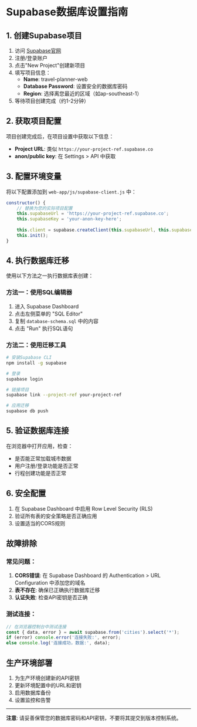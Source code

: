 # Supabase数据库设置指南

## 1. 创建Supabase项目

1. 访问 [Supabase官网](https://supabase.com)
2. 注册/登录账户
3. 点击"New Project"创建新项目
4. 填写项目信息：
   - **Name**: travel-planner-web
   - **Database Password**: 设置安全的数据库密码
   - **Region**: 选择离您最近的区域（如ap-southeast-1）
5. 等待项目创建完成（约1-2分钟）

## 2. 获取项目配置

项目创建完成后，在项目设置中获取以下信息：

- **Project URL**: 类似 `https://your-project-ref.supabase.co`
- **anon/public key**: 在 Settings > API 中获取

## 3. 配置环境变量

将以下配置添加到 `web-app/js/supabase-client.js` 中：

```javascript
constructor() {
    // 替换为您的实际项目配置
    this.supabaseUrl = 'https://your-project-ref.supabase.co';
    this.supabaseKey = 'your-anon-key-here';
    
    this.client = supabase.createClient(this.supabaseUrl, this.supabaseKey);
    this.init();
}
```

## 4. 执行数据库迁移

使用以下方法之一执行数据库表创建：

### 方法一：使用SQL编辑器
1. 进入 Supabase Dashboard
2. 点击左侧菜单的 "SQL Editor"
3. 复制 `database-schema.sql` 中的内容
4. 点击 "Run" 执行SQL语句

### 方法二：使用迁移工具
```bash
# 安装Supabase CLI
npm install -g supabase

# 登录
supabase login

# 链接项目
supabase link --project-ref your-project-ref

# 应用迁移
supabase db push
```

## 5. 验证数据库连接

在浏览器中打开应用，检查：
- 是否能正常加载城市数据
- 用户注册/登录功能是否正常
- 行程创建功能是否正常

## 6. 安全配置

1. 在 Supabase Dashboard 中启用 Row Level Security (RLS)
2. 验证所有表的安全策略是否正确应用
3. 设置适当的CORS规则

## 故障排除

### 常见问题：
1. **CORS错误**: 在 Supabase Dashboard 的 Authentication > URL Configuration 中添加您的域名
2. **表不存在**: 确保已正确执行数据库迁移
3. **认证失败**: 检查API密钥是否正确

### 测试连接：
```javascript
// 在浏览器控制台中测试连接
const { data, error } = await supabase.from('cities').select('*');
if (error) console.error('连接失败:', error);
else console.log('连接成功，数据:', data);
```

## 生产环境部署

1. 为生产环境创建新的API密钥
2. 更新环境配置中的URL和密钥
3. 启用数据库备份
4. 设置监控和告警

---

**注意**: 请妥善保管您的数据库密码和API密钥，不要将其提交到版本控制系统。